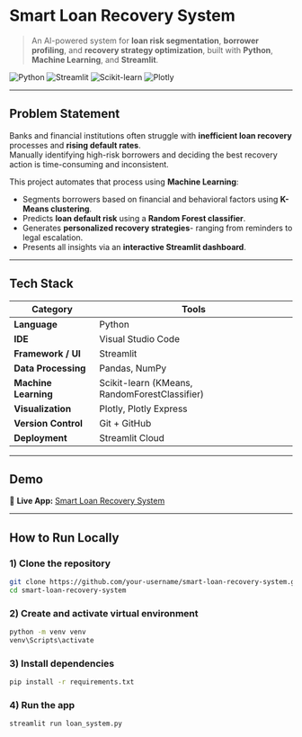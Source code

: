 # Smart Loan Recovery System

> An AI-powered system for **loan risk segmentation**, **borrower profiling**, and **recovery strategy optimization**, built with **Python**, **Machine Learning**, and **Streamlit**.

![Python](https://img.shields.io/badge/Python-3.9%2B-blue?logo=python)
![Streamlit](https://img.shields.io/badge/Streamlit-app-success?logo=streamlit)
![Scikit-learn](https://img.shields.io/badge/Scikit--learn-ML-orange?logo=scikitlearn)
![Plotly](https://img.shields.io/badge/Plotly-visualization-blueviolet?logo=plotly)

---

## Problem Statement

Banks and financial institutions often struggle with **inefficient loan recovery** processes and **rising default rates**.  
Manually identifying high-risk borrowers and deciding the best recovery action is time-consuming and inconsistent.

This project automates that process using **Machine Learning**:
- Segments borrowers based on financial and behavioral factors using **K-Means clustering**.  
- Predicts **loan default risk** using a **Random Forest classifier**.  
- Generates **personalized recovery strategies**- ranging from reminders to legal escalation.  
- Presents all insights via an **interactive Streamlit dashboard**.

---

##  Tech Stack

| Category | Tools |
|-----------|------------------|
| **Language** | Python |
| **IDE** | Visual Studio Code |
| **Framework / UI** | Streamlit |
| **Data Processing** | Pandas, NumPy |
| **Machine Learning** | Scikit-learn (KMeans, RandomForestClassifier) |
| **Visualization** | Plotly, Plotly Express |
| **Version Control** | Git + GitHub |
| **Deployment** | Streamlit Cloud |

---

## Demo

🔗 **Live App:** [Smart Loan Recovery System](https://loansystempy-gpnsbgqrnipcli4eqymwwd.streamlit.app/)  

---

## How to Run Locally

### 1) Clone the repository
```bash
git clone https://github.com/your-username/smart-loan-recovery-system.git
cd smart-loan-recovery-system
```
### 2) Create and activate virtual environment
```bash
python -m venv venv
venv\Scripts\activate
```
### 3) Install dependencies
```bash
pip install -r requirements.txt
```
 ### 4) Run the app
 ```bash
streamlit run loan_system.py
```


